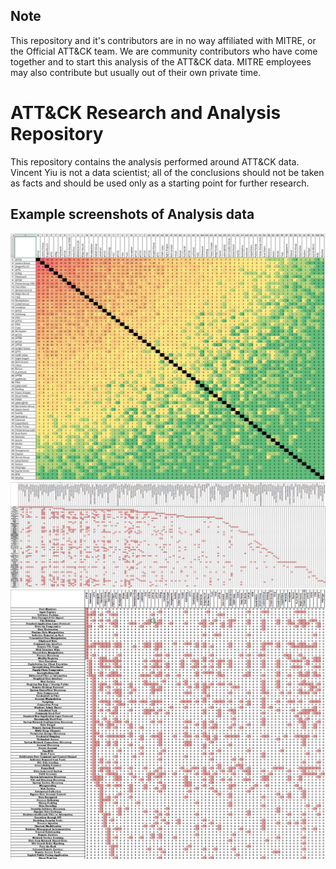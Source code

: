 ## Note

This repository and it's contributors are in no way affiliated with MITRE, or the Official ATT&CK team. We are community contributors who have come together and to start this analysis of the ATT&CK data. MITRE employees may also contribute but usually out of their own private time.

# ATT&CK Research and Analysis Repository

This repository contains the analysis performed around ATT&CK data. Vincent Yiu is not a data scientist; all of the conclusions should not be taken as facts and should be used only as a starting point for further research.

## Example screenshots of Analysis data

![Groups to common techniques count](Screenshots/Group_Technique_Common.jpg)
![Groups to Techniques](Screenshots/GroupXTechnique.png)
![Techniques to Groups](Screenshots/TechniqueXGroup.png)